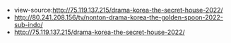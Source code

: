 
- view-source:http://75.119.137.215/drama-korea-the-secret-house-2022/
- http://80.241.208.156/tv/nonton-drama-korea-the-golden-spoon-2022-sub-indo/
- http://75.119.137.215/drama-korea-the-secret-house-2022/
